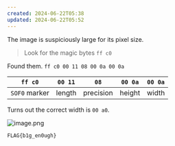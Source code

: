 ```yaml
---
created: 2024-06-22T05:38
updated: 2024-06-22T05:52
---
```


The image is suspiciously large for its pixel size.

 > Look for the magic bytes `ff c0`

Found them. `ff c0 00 11 08 00 0a 00 0a`

| `ff c0`       | `00 11` | `08`      | `00 0a` | `00 0a` |
| ------------- | ------- | --------- | ------- | ------- |
| `SOF0` marker | length  | precision | height  | width   |

Turns out the correct width is `00 a0`.

![image.png](https://res.cloudinary.com/kumonochisanaka/image/upload/v1719049731/2024/06/037531ce8e921f5de2ab1b0569667353.png)

```
FLAG{b1g_en0ugh}
```
